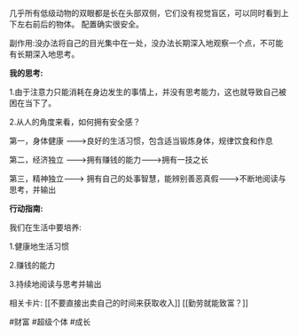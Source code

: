 
几乎所有低级动物的双眼都是长在头部双侧，它们没有视觉盲区，可以同时看到上下左右前后的物体。 配置确实很安全。

副作用:没办法将自己的目光集中在一处，没办法长期深入地观察一个点，不可能有长期深入地思考。

**我的思考:**

1.由于注意力只能消耗在身边发生的事情上，并没有思考能力，这也就导致自己被困在当下了。

2.从人的角度来看，如何拥有安全感？

第一，身体健康 --->良好的生活习惯，包含适当锻炼身体，规律饮食和作息

第二，经济独立 --->拥有赚钱的能力--->拥有一技之长

第三，精神独立---> 拥有自己的处事智慧，能辨别善恶真假--->不断地阅读与思考，并输出


**行动指南:**


我们在生活中要培养:

1.健康地生活习惯

2.赚钱的能力

3.持续地阅读与思考并输出

相关卡片: [[不要直接出卖自己的时间来获取收入]]
[[勤劳就能致富？]]


#财富 #超级个体 
#成长 